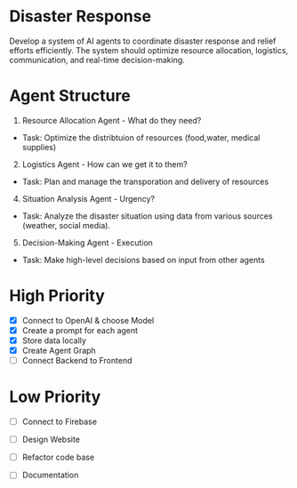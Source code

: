 # Disaster Response 
Develop a system of AI agents to coordinate disaster response and relief efforts efficiently. 
The system should optimize resource allocation, logistics, communication, and real-time decision-making.

# Agent Structure

1. Resource Allocation Agent - What do they need?
- Task: Optimize the distribtuion of resources (food,water, medical supplies)

2. Logistics Agent - How can we get it to them?
- Task: Plan and manage the transporation and delivery of resources

4. Situation Analysis Agent - Urgency?
- Task: Analyze the disaster situation using data from various sources (weather, social media).

5. Decision-Making Agent - Execution
- Task: Make high-level decisions based on input from other agents

# High Priority
- [x] Connect to OpenAI & choose Model
- [x] Create a prompt for each agent
- [x] Store data locally
- [x] Create Agent Graph
- [ ] Connect Backend to Frontend

# Low Priority
- [ ] Connect to Firebase
- [ ] Design Website
- [ ] Refactor code base
- [ ] Documentation

